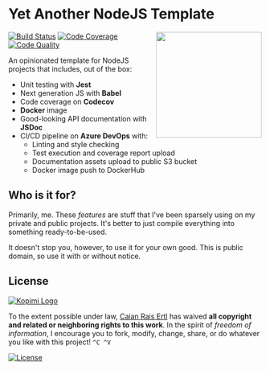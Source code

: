 # Yet Another NodeJS Template

<img src="logo.svg" height="210px" align="right"/>

[![Build Status][devops-shield]][devops-url] [![Code Coverage][codecov-shield]][codecov-url] [![Code Quality][lgtm-shield]][lgtm-url]

An opinionated template for NodeJS projects that includes, out of the box:

- Unit testing with __Jest__
- Next generation JS with __Babel__
- Code coverage on __Codecov__
- __Docker__ image
- Good-looking API documentation with __JSDoc__
- CI/CD pipeline on __Azure DevOps__ with:
    - Linting and style checking
    - Test execution and coverage report upload
    - Documentation assets upload to public S3 bucket
    - Docker image push to DockerHub

[devops-shield]: https://img.shields.io/azure-devops/build/caian-org/6b8362d8-2849-47c8-8720-1215a3f121c3/3.svg?style=for-the-badge
[devops-url]: https://dev.azure.com/caian-org/yant/_build

[codecov-shield]: https://img.shields.io/codecov/c/github/caian-org/yant.svg?style=for-the-badge
[codecov-url]: https://codecov.io/gh/caian-org/yant

[lgtm-shield]: https://img.shields.io/lgtm/grade/javascript/g/caian-org/yant.svg?style=for-the-badge
[lgtm-url]: https://lgtm.com/projects/g/caian-org/yant/context:javascript


## Who is it for?

Primarily, me. These _features_ are stuff that I've been sparsely using on my
private and public projects. It's better to just compile everything into
something ready-to-be-used.

It doesn't stop you, however, to use it for your own good. This is public
domain, so use it with or without notice.


## License

[![Kopimi Logo][kopimi-logo]][kopimi-url]

To the extent possible under law, [Caian Rais Ertl][me] has waived __all
copyright and related or neighboring rights to this work__. In the spirit of
_freedom of information_, I encourage you to fork, modify, change, share, or do
whatever you like with this project! `^C ^V`

[![License][cc-shield]][cc-url]

[me]: https://github.com/caiertl
[cc-shield]: https://forthebadge.com/images/badges/cc-0.svg
[cc-url]: http://creativecommons.org/publicdomain/zero/1.0

[kopimi-logo]: https://gist.githubusercontent.com/xero/cbcd5c38b695004c848b73e5c1c0c779/raw/6b32899b0af238b17383d7a878a69a076139e72d/kopimi-sm.png
[kopimi-url]: https://kopimi.com
